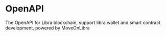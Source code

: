 # OpenAPI
The OpenAPI for Libra blockchain, support libra wallet and smart contract development, powered by MoveOnLibra
